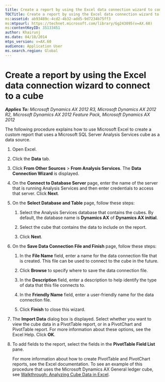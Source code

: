 ```yaml
---
title: Create a report by using the Excel data connection wizard to connect to a cube
TOCTitle: Create a report by using the Excel data connection wizard to connect to a cube
ms:assetid: ab93489c-4cd2-4b32-add5-9d7234b75ff3
ms:mtpsurl: https://technet.microsoft.com/library/Gg243095(v=AX.60)
ms:contentKeyID: 35133451
author: Khairunj
ms.date: 04/18/2014
mtps_version: v=AX.60
audience: Application User
ms.search.region: Global
---
```


# Create a report by using the Excel data connection wizard to connect to a cube 


_**Applies To:** Microsoft Dynamics AX 2012 R3, Microsoft Dynamics AX 2012 R2, Microsoft Dynamics AX 2012 Feature Pack, Microsoft Dynamics AX 2012_

The following procedure explains how to use Microsoft Excel to create a custom report that uses a Microsoft SQL Server Analysis Services cube as a data source.

1.  Open Excel.

2.  Click the **Data** tab.

3.  Click **From Other Sources** \> **From Analysis Services**. The **Data Connection Wizard** is displayed.

4.  On the **Connect to Database Server** page, enter the name of the server that is running Analysis Services and then enter credentials to access that server. Click **Next**.

5.  On the **Select Database and Table** page, follow these steps:
    
    1.  Select the Analysis Services database that contains the cubes. By default, the database name is **Dynamics AX** of **Dynamics AX initial**.
    
    2.  Select the cube that contains the data to include on the report.
    
    3.  Click **Next**.

6.  On the **Save Data Connection File and Finish** page, follow these steps:
    
    1.  In the **File Name** field, enter a name for the data connection file that is created. This file can be used to connect to the cube in the future.
    
    2.  Click **Browse** to specify where to save the data connection file.
    
    3.  In the **Description** field, enter a description to help identify the type of data that this file connects to.
    
    4.  In the **Friendly Name** field, enter a user-friendly name for the data connection file.
    
    5.  Click **Finish** to close this wizard.

7.  The **Import Data** dialog box is displayed. Select whether you want to view the cube data in a PivotTable report, or in a PivotChart and PivotTable report. For more information about these options, see the Excel Help. Click **OK**.

8.  To add fields to the report, select the fields in the **PivotTable Field List** pane.
    
    For more information about how to create PivotTable and PivotChart reports, see the Excel documentation. To see an example of this procedure that uses the Microsoft Dynamics AX General ledger cube, see [Walkthrough: Analyzing Cube Data in Excel](walkthrough-analyzing-cube-data-in-excel.md).

  



